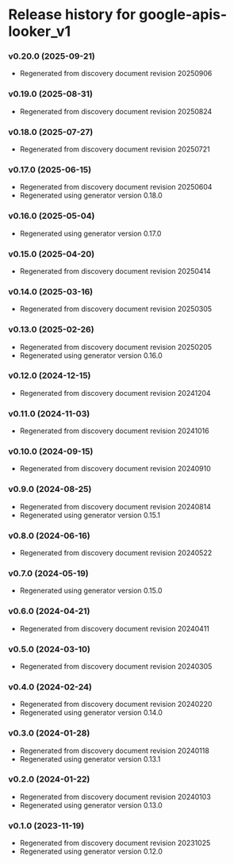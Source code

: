 # Release history for google-apis-looker_v1

### v0.20.0 (2025-09-21)

* Regenerated from discovery document revision 20250906

### v0.19.0 (2025-08-31)

* Regenerated from discovery document revision 20250824

### v0.18.0 (2025-07-27)

* Regenerated from discovery document revision 20250721

### v0.17.0 (2025-06-15)

* Regenerated from discovery document revision 20250604
* Regenerated using generator version 0.18.0

### v0.16.0 (2025-05-04)

* Regenerated using generator version 0.17.0

### v0.15.0 (2025-04-20)

* Regenerated from discovery document revision 20250414

### v0.14.0 (2025-03-16)

* Regenerated from discovery document revision 20250305

### v0.13.0 (2025-02-26)

* Regenerated from discovery document revision 20250205
* Regenerated using generator version 0.16.0

### v0.12.0 (2024-12-15)

* Regenerated from discovery document revision 20241204

### v0.11.0 (2024-11-03)

* Regenerated from discovery document revision 20241016

### v0.10.0 (2024-09-15)

* Regenerated from discovery document revision 20240910

### v0.9.0 (2024-08-25)

* Regenerated from discovery document revision 20240814
* Regenerated using generator version 0.15.1

### v0.8.0 (2024-06-16)

* Regenerated from discovery document revision 20240522

### v0.7.0 (2024-05-19)

* Regenerated using generator version 0.15.0

### v0.6.0 (2024-04-21)

* Regenerated from discovery document revision 20240411

### v0.5.0 (2024-03-10)

* Regenerated from discovery document revision 20240305

### v0.4.0 (2024-02-24)

* Regenerated from discovery document revision 20240220
* Regenerated using generator version 0.14.0

### v0.3.0 (2024-01-28)

* Regenerated from discovery document revision 20240118
* Regenerated using generator version 0.13.1

### v0.2.0 (2024-01-22)

* Regenerated from discovery document revision 20240103
* Regenerated using generator version 0.13.0

### v0.1.0 (2023-11-19)

* Regenerated from discovery document revision 20231025
* Regenerated using generator version 0.12.0

